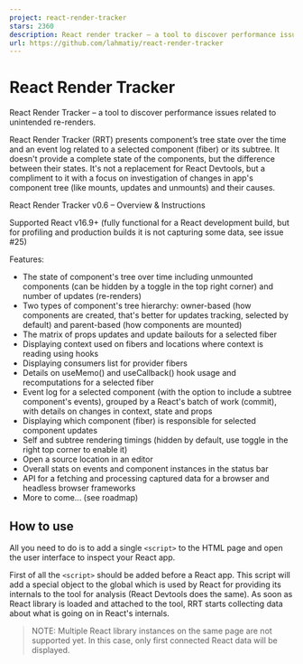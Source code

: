 ```yaml
---
project: react-render-tracker
stars: 2360
description: React render tracker – a tool to discover performance issues related to unintentional re-renders and unmounts
url: https://github.com/lahmatiy/react-render-tracker
---
```


React Render Tracker
====================

React Render Tracker – a tool to discover performance issues related to unintended re-renders.

React Render Tracker (RRT) presents component’s tree state over the time and an event log related to a selected component (fiber) or its subtree. It doesn't provide a complete state of the components, but the difference between their states. It's not a replacement for React Devtools, but a compliment to it with a focus on investigation of changes in app's component tree (like mounts, updates and unmounts) and their causes.

React Render Tracker v0.6 – Overview & Instructions

Supported React v16.9+ (fully functional for a React development build, but for profiling and production builds it is not capturing some data, see issue #25)

Features:

-   The state of component's tree over time including unmounted components (can be hidden by a toggle in the top right corner) and number of updates (re-renders)
-   Two types of component's tree hierarchy: owner-based (how components are created, that's better for updates tracking, selected by default) and parent-based (how components are mounted)
-   The matrix of props updates and update bailouts for a selected fiber
-   Displaying context used on fibers and locations where context is reading using hooks
-   Displaying consumers list for provider fibers
-   Details on useMemo() and useCallback() hook usage and recomputations for a selected fiber
-   Event log for a selected component (with the option to include a subtree component's events), grouped by a React's batch of work (commit), with details on changes in context, state and props
-   Displaying which component (fiber) is responsible for selected component updates
-   Self and subtree rendering timings (hidden by default, use toggle in the right top corner to enable it)
-   Open a source location in an editor
-   Overall stats on events and component instances in the status bar
-   API for a fetching and processing captured data for a browser and headless browser frameworks
-   More to come... (see roadmap)

How to use
----------

All you need to do is to add a single `<script>` to the HTML page and open the user interface to inspect your React app.

First of all the `<script>` should be added before a React app. This script will add a special object to the global which is used by React for providing its internals to the tool for analysis (React Devtools does the same). As soon as React library is loaded and attached to the tool, RRT starts collecting data about what is going on in React's internals.

> NOTE: Multiple React library instances on the same page are not supported yet. In this case, only first connected React data will be displayed.

<script src\="path/to/react-render-tracker.js"\></script\>

> NOTE: A path for a bundle in the NPM package is `dist/react-render-tracker.js`

You can use a CDN service to include script with no installation from NPM:

-   jsDelivr

<script src\="https://cdn.jsdelivr.net/npm/react-render-tracker"\></script\>

-   unpkg

<script src\="https://unpkg.com/react-render-tracker"\></script\>

Next, you need to open the user interface or use data client API, one of the ways that best suits your case:

-   Option #0 – Open UI right in the page
-   Option #1 – Using with browser's devtools
-   Option #2 – Open UI in another tab, or browser, or device
-   Option #3 – Data client in a browser
-   Option #4 – Data client in a headless browser framework

### Option #0 – Open UI right in the page

To avoid any additional installs you may just add `data-config="inpage:true"` attribute to the `<script>`. In this case, the UI will be shown right in the page of your application. That's the simplest way to try React Render Tracker in action. However, UI will perform in the same thread as your React application which may be not a good option from a performance perspective for large scale apps.

<script
  src\="https://cdn.jsdelivr.net/npm/react-render-tracker"
  data-config\="inpage:true"
\></script\>

### Option #1 – Using with browser's devtools

1.  Install Rempl extension for Chromium based browser or for Firefox (other browsers might be added later)
    
2.  Open location of your React app, then open browser's devtools and find Rempl tab here. Click it. That's it.
    

> NOTE: If your React application and browser's devtools were opened before Rempl extension is installed, you need to close and open browser's devtools as well as reload the page with React application.

### Option #2 – Open UI in another tab, or browser, or device

The most universal way for a remote inspection of your React app using React Render Tracker is via a special server as a connection point between the app and React Render Tracker UI. Since RRT is based on Rempl, it works with rempl-cli which is used to launch such kind of a server. In this case, it becomes possible to inspect a React application launched in any web view with a WebSocket support. In fact, you can inspect a React application running in a browser with no devtools support, or Electron, or VS Code, etc.

1.  Run following commands:

```
> npm install -g rempl-cli
> rempl
```

This will launch a Rempl server on port `8177`. Use `--port` option to specify any other port. See more option with `rempl --help` command.

1.  Add `<meta>` tag with specified origin of the Rempl server:

<meta name\="rempl:server" content\="localhost:8177" />

1.  Open your application. Open Rempl server location in an evergreen browser on your choice, e.g. `http://localhost:8177` which is the default URL. You should see connected instances of React Render Tracker, select one to see the UI.

> NOTE: During MVP phase cross-browser support is not guarantee. Feel free to open an issue if something doesn't work in non-Chromium browser you use.

### Option #3 – Data client in a browser

The `react-render-tracker/data-client` module provides JavaScript API (data client) to interact with React Render Tracker.

<script src\="path/to/react-render-tracker.js"\></script\>
<script type\="module"\>
  import \* as rrt from "react-render-tracker/data-client";

  await rrt.isReady(); // resolves when data client is connected to React Render Tracker

  // ...

  const capturedEvents \= await rrt.getEvents();
</script\>

See example here.

Data client API:

> NOTE: Data client API is very basic at the moment and a subject to change. Consider it **experimental**. Your feedback is highly welcome.

// returns a promise that is resolving when data client is connected to RRT
async function isReady(): void;

// returns the state of data client connection to RRT
function isConnected(): boolean;

// returns an array of captured events
async function getEvents(offset \= 0, limit \= Infinity): Message\[\];

// return a number of captured events
async function getEventCount(): number;

// adds listener to the connection state changes, return a function to unsubscribe
function subscribeConnected(listener: (value: boolean) \=> void): () \=> {};

// adds listener to receive new captured events, return a function to unsubscribe;
// specifies the index from which to consider events as new, by default it's all
// non-captured events; set to 0 to receieve all the events;
function subscribeNewEvents(
  callback: (newEvents: Message\[\]) \=> void,
  offset \= events.length
): () \=> {};

### Option #4 – Data client in a headless browser framework

The `react-render-tracker/headless-browser-client` module provides an adapter for headless browser frameworks which is applied to a page object to get the data client API in the context of the page. Supported frameworks:

-   Playwright (see example)
-   Puppeteer (see example)

import { chromium } from "playwright"; // or import puppeteer from "puppeteer";
import newTrackerClient from "react-render-tracker/headless-browser-client";

const browser \= chromium.launch();
const page \= await browser.newPage();
const rrt \= await newTrackerClient(page);

await page.goto("https://example.com");

const capturedEvents \= await rrt.getEvents();

Configuring React Render Tracker
--------------------------------

React Render Tracker can be configured by the attribute `data-config` on `<script>` element:

<script
  src\="path/to/react-render-tracker.js"
  data-config\="...options goes here..."
\></script\>

### inpage

Type: `boolean`  
Default: `false`

Opens in-page host for the tool on initialization when `true`.

### openSourceLoc

Type: `string` | `object` | `undefined`  
Default: `undefined`

Allows to enable "open in editor" feature which is disabled when value is `undefined` (by default). Option's value should be an object with the following shape (all entries are optional except `pattern`):

{
  pattern: 'string',     // required
  projectRoot: 'string', // optional
  basedir: 'string',     // optional
  basedirJsx: 'string'   // optional
}

Where:

-   `pattern` – defines an URL which should be fetched on a click by a source location link. Such URL should be an endpoint of web server which performs "open in editor" action. For `Visual Studio Code` a web server is not required (see below).
-   `projectRoot` – an absolute path for a project dir, any location is appending to it.
-   `basedir` – a path relative to project's dir to resolve relative paths (i.e. paths which contain `..`) before appending to `projectRoot`.
-   `basedirJsx` – the same as `basedir` but for JSX locations (i.e. `__source` prop values on JSX elements); `basedir` value is used when `basedirJsx` is not specified.

In case your editor is `Visual Studio Code`, it's possible to setup "open in editor" feature without a web server, like so:

<script
  src\="https://cdn.jsdelivr.net/npm/react-render-tracker"
  data-config\="
    openSourceLoc: {
      pattern: 'vscode://file/\[file\]',
      projectRoot: '/Users/username/git/project-name'
    }
  "
\></script\>

When a string value is passed for `openSourceLoc` option it's replaced with an object `{ pattern: stringValue }`, i.e.

openSourceLoc: "url pattern";
// the same as ->
openSourceLoc: {
  pattern: "url pattern";
}

The `pattern`'s value might contain placeholders for a value substitution:

-   `[filepath]` – absolute resolved location for a module, e.g. `/Users/username/git/project/src/module.js`
-   `[file]` or `[loc]` – the same as `[filepath]`, but line and column are included (the same as `[filepath]:[line]:[column]`), e.g. `/Users/username/git/project/src/module.js:12:5`
-   `[line]` – line of location in module's source (starting with 1)
-   `[column]` – column of location in module's source (starting with 1)
-   `[line0]` – zero-based line of location in module's source
-   `[column0]` – zero-based column of location in module's source

Using custom build / dev version
--------------------------------

-   Clone the repo and install deps using `npm install`
-   Run dev server using `npm start` and include `<script>` with server's host:

<script src\="http://localhost:3000/react-render-tracker.js"\></script\>

The dev server provides the following endpoints:

-   `/react-render-tracker.js` – a dev build of RRT, UI part (subscriber) is not included (its content is loading by a fetch request)
-   `/publisher.js` – the same as `/react-render-tracker.js`
-   `/subscriber.js` – UI part of the tool, `/react-render-tracker.js` is refering to this script to load UI into a rempl sandbox
-   `/rrt-data-client.js` – data-only client API (see Option 3)
-   `/dist/react-render-tracker.js` – the same as `/dist/react-render-tracker.js` provided by the package, `publisher` and `subscriber` bundled in a single script
-   `/dist/data-client.js` – the same as `/dist/data-client.js` provided by the package

> NOTE: In this case bundle will be rebuild on each request for the script. This version of bundle contains source maps which is good for debugging

As alternative you could run `npm run build` to get a bundle in `dist` folder (`dist/react-render-tracker.js`)

> NOTE: This version of bundle is the same as for publishing (minified and no source maps included)

How to start playground locally
-------------------------------

```
npm install
npm start
```

Open a URL that will displayed in a console (e.g. `Server listen on http://localhost:3000`).

Acknowledgments
---------------

The prototype of React Render Tracker was crafted during the Microsoft's hackathon on July 2021. Thanks to the team working on it: Dana Janoskova (@DJanoskova), Dmitrii Samsonov (@user1736), Yury Tomilin (@r04423), Maksym Kharchenko (@Bon4ik) and Raluca Vasiliu (@kubayaya).

Thanks to React Devtools authors which integration with React internals became a basis for integration implementation in React Render Tracker.

License
-------

MIT
